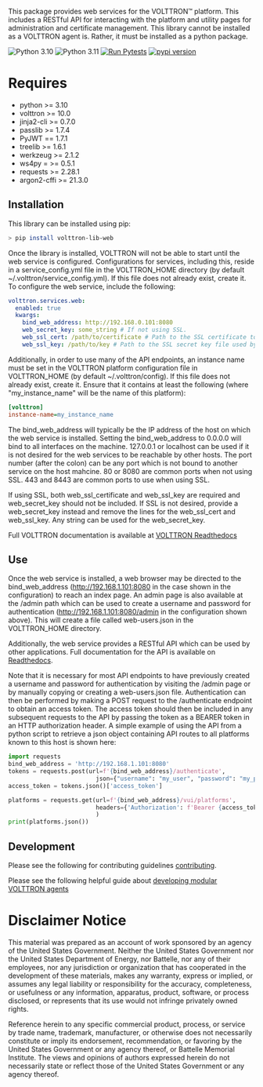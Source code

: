 This package provides web services for the VOLTTRON™ platform.
This includes a RESTful API for interacting with the platform
and utility pages for administration and certificate management.
This library cannot be installed as a VOLTTRON agent is.
Rather, it must be installed as a python package.

![Python 3.10](https://img.shields.io/badge/python-3.10-blue.svg)
![Python 3.11](https://img.shields.io/badge/python-3.11-blue.svg)
[![Run Pytests](https://github.com/eclipse-volttron/volttron-lib-web/actions/workflows/run-tests.yml/badge.svg)](https://github.com/eclipse-volttron/volttron-lib-web/actions/workflows/run-tests.yml)
[![pypi version](https://img.shields.io/pypi/v/volttron-lib-web.svg)](https://pypi.org/project/volttron-lib-web/)

# Requires

* python >= 3.10
* volttron >= 10.0
* jinja2-cli >= 0.7.0
* passlib >= 1.7.4
* PyJWT == 1.7.1
* treelib >= 1.6.1
* werkzeug >= 2.1.2
* ws4py = >= 0.5.1
* requests >= 2.28.1
* argon2-cffi >= 21.3.0

## Installation
This library can be installed using pip:

```bash
> pip install volttron-lib-web
```

Once the library is installed, VOLTTRON will not be able to start until the
web service is configured. Configurations for services, including this, reside
in a service_config.yml file in the VOLTTRON_HOME directory
(by default ~/.volttron/service_config.yml).
If this file does not already exist, create it. To configure the web service,
include the following:

```yaml
volttron.services.web:
  enabled: true
  kwargs:
    bind_web_address: http://192.168.0.101:8080
    web_secret_key: some_string # If not using SSL.
    web_ssl_cert: /path/to/certificate # Path to the SSL certificate to be used by the web service. 
    web_ssl_key: /path/to/key # Path to the SSL secret key file used by web service.
```

Additionally, in order to use many of the API endpoints, an instance name must be set in the VOLTTRON platform
configuration file in VOLTTRON_HOME (by default ~/.volttron/config).  If this file does not already exist, create it.
Ensure that it contains at least the following (where "my_instance_name" will be the name of this platform):

```ini
[volttron]
instance-name=my_instance_name
```

The bind_web_address will typically be the IP address of the host on which the web service is installed.
Setting the bind_web_address to 0.0.0.0 will bind to all interfaces on the machine. 127.0.0.1 or localhost
can be used if it is not desired for the web services to be reachable by other hosts. The port number
(after the colon) can be any port which is not bound to another service on the host mahcine.
80 or 8080 are common ports when not using SSL. 443 and 8443 are common ports to use when using SSL.

If using SSL, both web_ssl_certificate and web_ssl_key are required
and web_secret_key should not be included. If SSL is not desired,
provide a web_secret_key instead and remove the lines for the web_ssl_cert
and web_ssl_key. Any string can be used for the web_secret_key.

Full VOLTTRON documentation is available at [VOLTTRON Readthedocs](https://eclipse-volttron.readthedocs.io/)


## Use
Once the web service is installed, a web browser may be directed to the bind_web_address (http://192.168.1.101:8080
in the case shown in the configuration) to reach an index page. An admin page is also available at the /admin path
which can be used to create a username and password for authentication (http://192.168.1.101:8080/admin in the
configuration shown above). This will create a file called web-users.json in the VOLTTRON_HOME directory.

Additionally, the web service provides a RESTful API which can be used by other applications. Full documentation for
the API is available on 
[Readthedocs](https://eclipse-volttron.readthedocs.io/en/latest/external-docs/volttron-lib-web/index.html).

Note that it is necessary for most API endpoints to have previously created a username and password for authentication
by visiting the /admin page or by manually copying or creating a web-users.json file. Authentication can then be
performed by making a POST request to the /authenticate endpoint to obtain an access token. The access token should then
be included in any subsequent requests to the API by passing the token as a BEARER token in an HTTP authorization
header. A simple example of using the API from a python script to retrieve a json object containing API routes to all
platforms known to this host is shown here:

```python
import requests
bind_web_address = 'http://192.168.1.101:8080'
tokens = requests.post(url=f'{bind_web_address}/authenticate',
                         json={"username": "my_user", "password": "my_password"})
access_token = tokens.json()['access_token']

platforms = requests.get(url=f'{bind_web_address}/vui/platforms',
                         headers={'Authorization': f'Bearer {access_token}'}
                         )
print(platforms.json())
```

## Development

Please see the following for contributing guidelines [contributing](https://github.com/eclipse-volttron/volttron-core/blob/develop/CONTRIBUTING.md).

Please see the following helpful guide about [developing modular VOLTTRON agents](https://eclipse-volttron.readthedocs.io/en/latest/developing-volttron/developing-agents/agent-development.html)

# Disclaimer Notice

This material was prepared as an account of work sponsored by an agency of the
United States Government.  Neither the United States Government nor the United
States Department of Energy, nor Battelle, nor any of their employees, nor any
jurisdiction or organization that has cooperated in the development of these
materials, makes any warranty, express or implied, or assumes any legal
liability or responsibility for the accuracy, completeness, or usefulness or any
information, apparatus, product, software, or process disclosed, or represents
that its use would not infringe privately owned rights.

Reference herein to any specific commercial product, process, or service by
trade name, trademark, manufacturer, or otherwise does not necessarily
constitute or imply its endorsement, recommendation, or favoring by the United
States Government or any agency thereof, or Battelle Memorial Institute. The
views and opinions of authors expressed herein do not necessarily state or
reflect those of the United States Government or any agency thereof.
